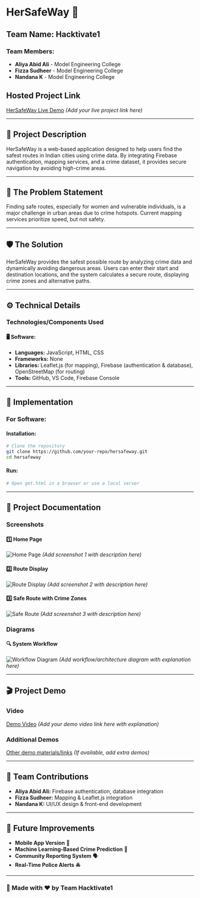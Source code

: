 # HerSafeWay 🚀

## Team Name: Hacktivate1

### Team Members:
- **Aliya Abid Ali** - Model Engineering College  
- **Fizza Sudheer** - Model Engineering College  
- **Nandana K** - Model Engineering College  

## Hosted Project Link
[HerSafeWay Live Demo](#) *(Add your live project link here)*

---
## 📌 Project Description
HerSafeWay is a web-based application designed to help users find the safest routes in Indian cities using crime data. By integrating Firebase authentication, mapping services, and a crime dataset, it provides secure navigation by avoiding high-crime areas.

---
## 🚨 The Problem Statement
Finding safe routes, especially for women and vulnerable individuals, is a major challenge in urban areas due to crime hotspots. Current mapping services prioritize speed, but not safety.

---
## 🛡️ The Solution
HerSafeWay provides the safest possible route by analyzing crime data and dynamically avoiding dangerous areas. Users can enter their start and destination locations, and the system calculates a secure route, displaying crime zones and alternative paths.

---
## ⚙️ Technical Details
### Technologies/Components Used
#### 🖥️ **Software:**
- **Languages:** JavaScript, HTML, CSS
- **Frameworks:** None 
- **Libraries:** Leaflet.js (for mapping), Firebase (authentication & database), OpenStreetMap (for routing)
- **Tools:** GitHub, VS Code, Firebase Console


---
## 🚀 Implementation
### For Software:
#### Installation:
```bash
# Clone the repository
git clone https://github.com/your-repo/hersafeway.git
cd hersafeway
```
#### Run:
```bash
# Open get.html in a browser or use a local server
```

---
## 📸 Project Documentation
### Screenshots
#### 1️⃣ Home Page
![Home Page](#) *(Add screenshot 1 with description here)*

#### 2️⃣ Route Display
![Route Display](#) *(Add screenshot 2 with description here)*

#### 3️⃣ Safe Route with Crime Zones
![Safe Route](#) *(Add screenshot 3 with description here)*

### Diagrams
#### 🔍 System Workflow
![Workflow Diagram](#) *(Add workflow/architecture diagram with explanation here)*

---
## 🎬 Project Demo
### Video
[Demo Video](#) *(Add your demo video link here with explanation)*

### Additional Demos
[Other demo materials/links](#) *(If available, add extra demos)*

---
## 👥 Team Contributions
- **Aliya Abid Ali:** Firebase authentication, database integration
- **Fizza Sudheer:** Mapping & Leaflet.js integration
- **Nandana K:** UI/UX design & front-end development

---
## 📌 Future Improvements
- **Mobile App Version** 📱
- **Machine Learning-Based Crime Prediction** 🤖
- **Community Reporting System** 🗣️
- **Real-Time Police Alerts** 🚔

---
### 🚀 Made with ❤️ by **Team Hacktivate1**



